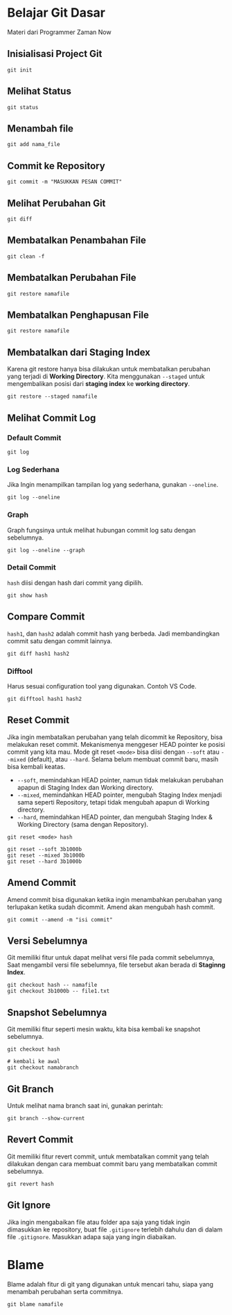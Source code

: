 # Belajar Git Dasar

Materi dari Programmer Zaman Now

## Inisialisasi Project Git

```console
git init
```

## Melihat Status

```console
git status
```

## Menambah file

```console
git add nama_file
```

## Commit ke Repository

```console
git commit -m "MASUKKAN PESAN COMMIT"
```

## Melihat Perubahan Git

```console
git diff
```

## Membatalkan Penambahan File

```console
git clean -f
```

## Membatalkan Perubahan File

```console
git restore namafile
```

## Membatalkan Penghapusan File

```console
git restore namafile
```

## Membatalkan dari Staging Index

Karena git restore hanya bisa dilakukan untuk membatalkan perubahan yang terjadi di **Working Directory**. Kita menggunakan `--staged` untuk mengembalikan posisi dari **staging index** ke **working directory**.

```console
git restore --staged namafile
```

## Melihat Commit Log

### Default Commit

```shell
git log
```

### Log Sederhana

Jika Ingin menampilkan tampilan log yang sederhana, gunakan `--oneline`.

```shell
git log --oneline
```

### Graph

Graph fungsinya untuk melihat hubungan commit log satu dengan sebelumnya.

```shell
git log --oneline --graph
```

### Detail Commit

`hash` diisi dengan hash dari commit yang dipilih.

```shell
git show hash
```

## Compare Commit

`hash1`, dan `hash2` adalah commit hash yang berbeda. Jadi membandingkan commit satu dengan commit lainnya.

```shell
git diff hash1 hash2
```

### Difftool

Harus sesuai configuration tool yang digunakan. Contoh VS Code.

```shell
git difftool hash1 hash2
```

## Reset Commit

Jika ingin membatalkan perubahan yang telah dicommit ke Repository, bisa melakukan reset commit. Mekanismenya menggeser HEAD pointer ke posisi commit yang kita mau. Mode git reset `<mode>` bisa diisi dengan `--soft` atau `--mixed` (default), atau `--hard`. Selama belum membuat commit baru, masih bisa kembali keatas.

- `--soft`, memindahkan HEAD pointer, namun tidak melakukan perubahan apapun di Staging Index dan Working directory.
- `--mixed`, memindahkan HEAD pointer, mengubah Staging Index menjadi sama seperti Repository, tetapi tidak mengubah apapun di Working directory.
- `--hard`, memindahkan HEAD pointer, dan mengubah Staging Index & Working Directory (sama dengan Repository).

```shell
git reset <mode> hash

git reset --soft 3b1000b
git reset --mixed 3b1000b
git reset --hard 3b1000b
```

## Amend Commit

Amend commit bisa digunakan ketika ingin menambahkan perubahan yang terlupakan ketika sudah dicommit. Amend akan mengubah hash commit.

```shell
git commit --amend -m "isi commit"
```

## Versi Sebelumnya

Git memiliki fitur untuk dapat melihat versi file pada commit sebelumnya, Saat mengambil versi file sebelumnya, file tersebut akan berada di **Staginng Index**.

```shell
git checkout hash -- namafile
git checkout 3b1000b -- file1.txt
```

## Snapshot Sebelumnya

Git memiliki fitur seperti mesin waktu, kita bisa kembali ke snapshot sebelumnya.

```shell
git checkout hash

# kembali ke awal
git checkout namabranch
```

## Git Branch

Untuk melihat nama branch saat ini, gunakan perintah:

```shell
git branch --show-current
```

## Revert Commit

Git memiliki fitur revert commit, untuk membatalkan commit yang telah dilakukan dengan cara membuat commit baru yang membatalkan commit sebelumnya.

```shell
git revert hash
```

## Git Ignore

Jika ingin mengabaikan file atau folder apa saja yang tidak ingin dimasukkan ke repository, buat file `.gitignore` terlebih dahulu dan di dalam file `.gitignore`. Masukkan adapa saja yang ingin diabaikan.

# Blame

Blame adalah fitur di git yang digunakan untuk mencari tahu, siapa yang menambah perubahan serta commitnya.

```shell
git blame namafile
```
